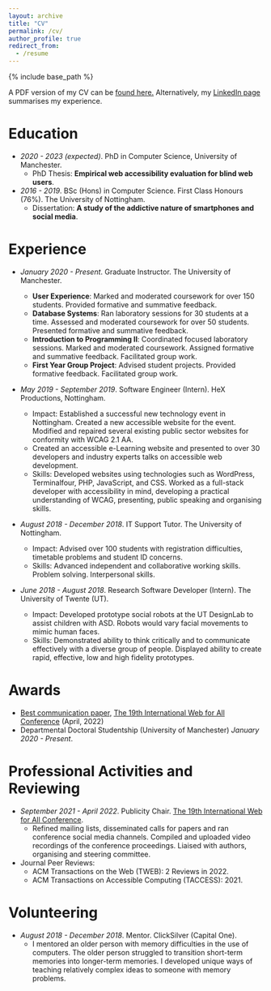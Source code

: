 ```yaml
---
layout: archive
title: "CV"
permalink: /cv/
author_profile: true
redirect_from:
  - /resume
---
```


{% include base_path %}

A PDF version of my CV can be <a href="/files/cv.pdf" target="_blank">found here.</a> Alternatively, my <a href="https://www.linkedin.com/in/alexanderhambley/" target="_blank">LinkedIn page</a> summarises my experience.

Education
======
* <i>2020 - 2023 (expected)</i>. PhD in Computer Science, University of Manchester.
  * PhD Thesis: <b>Empirical web accessibility evaluation for blind web users</b>.
* <i>2016 - 2019</i>. BSc (Hons) in Computer Science. First Class Honours (76%). The University of Nottingham.
  * Dissertation: <b>A study of the addictive nature of smartphones and social media</b>.

Experience
======
* <i>January 2020 - Present</i>. Graduate Instructor. The University of Manchester.
  * <b>User Experience</b>: Marked and moderated coursework for over 150 students. Provided formative and summative feedback.
  * <b>Database Systems</b>: Ran laboratory sessions for 30 students at a time. Assessed and moderated coursework for over 50 students. Presented formative and summative feedback.
  * <b>Introduction to Programming II</b>: Coordinated focused laboratory sessions. Marked and moderated coursework. Assigned formative and summative feedback. Facilitated group work.
  * <b>First Year Group Project</b>: Advised student projects. Provided formative feedback. Facilitated group work.

* <i>May 2019 - September 2019</i>. Software Engineer (Intern). HeX Productions, Nottingham. 
  * Impact: Established a successful new technology event in Nottingham. Created a new accessible website for the event. Modified and repaired several existing public sector websites for conformity with WCAG 2.1 AA.
  * Created an accessible e-Learning website and presented to over 30 developers and industry experts talks on accessible web development.
  * Skills: Developed websites using technologies such as WordPress, Terminalfour, PHP, JavaScript, and CSS. Worked as a full-stack developer with accessibility in mind, developing a practical understanding of WCAG, presenting, public speaking and organising skills.

* <i>August 2018 - December 2018</i>. IT Support Tutor. The University of Nottingham.
  * Impact: Advised over 100 students with registration difficulties, timetable problems and student ID concerns.
  * Skills: Advanced independent and collaborative working skills. Problem solving. Interpersonal skills.

* <i>June 2018 - August 2018</i>. Research Software Developer (Intern). The University of Twente (UT).
  * Impact: Developed prototype social robots at the UT DesignLab to assist children with ASD. Robots would vary facial movements to mimic human faces.
  * Skills: Demonstrated ability to think critically and to communicate effectively with a diverse group of people. Displayed ability to create rapid, effective, low and high fidelity prototypes.
  
Awards
======
* <a href="/publication/2022-4-27">Best communication paper,</a> <a href="https://www.w4a.info/2022/" target="_blank">The 19th International Web for All Conference</a> (April, 2022)
* Departmental Doctoral Studentship (University of Manchester) <i>January 2020 - Present</i>.
  
Professional Activities and Reviewing
======
* <i>September 2021 - April 2022</i>. Publicity Chair. <a href="https://www.w4a.info/2022/" target="_blank">The 19th International Web for All Conference</a>. 
  * Refined mailing lists, disseminated calls for papers and ran conference social media channels. Compiled and uploaded video recordings of the conference proceedings. Liaised with authors, organising and steering committee.
* Journal Peer Reviews:
  * ACM Transactions on the Web (TWEB): 2 Reviews in 2022.
  * ACM Transactions on Accessible Computing (TACCESS): 2021.

Volunteering
======
* <i>August 2018 - December 2018</i>. Mentor. ClickSilver (Capital One).
  * I mentored an older person with memory difficulties in the use of computers. The older person struggled to transition short-term memories into longer-term memories. I developed unique ways of teaching relatively complex ideas to someone with memory problems.